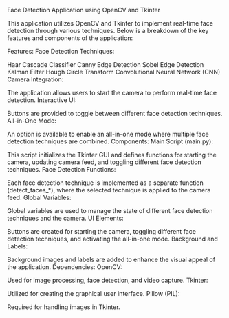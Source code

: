 
Face Detection Application using OpenCV and Tkinter

This application utilizes OpenCV and Tkinter to implement real-time face detection through various techniques. Below is a breakdown of the key features and components of the application:

Features:
Face Detection Techniques:

Haar Cascade Classifier
Canny Edge Detection
Sobel Edge Detection
Kalman Filter
Hough Circle Transform
Convolutional Neural Network (CNN)
Camera Integration:

The application allows users to start the camera to perform real-time face detection.
Interactive UI:

Buttons are provided to toggle between different face detection techniques.
All-in-One Mode:

An option is available to enable an all-in-one mode where multiple face detection techniques are combined.
Components:
Main Script (main.py):

This script initializes the Tkinter GUI and defines functions for starting the camera, updating camera feed, and toggling different face detection techniques.
Face Detection Functions:

Each face detection technique is implemented as a separate function (detect_faces_*), where the selected technique is applied to the camera feed.
Global Variables:

Global variables are used to manage the state of different face detection techniques and the camera.
UI Elements:

Buttons are created for starting the camera, toggling different face detection techniques, and activating the all-in-one mode.
Background and Labels:

Background images and labels are added to enhance the visual appeal of the application.
Dependencies:
OpenCV:

Used for image processing, face detection, and video capture.
Tkinter:

Utilized for creating the graphical user interface.
Pillow (PIL):

Required for handling images in Tkinter.
